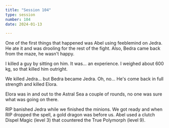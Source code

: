 ```yaml
---
title: "Session 104"
type: session
number: 104
date: 2024-01-13

---
```


One of the first things that happened was Abel using feeblemind on Jedra. He ate it and was drooling for the rest of the fight. Also, Bedra came back from the maze, he wasn't happy.

I killed a guy by sitting on him. It was… an experience. I weighed about 600 kg, so that killed him outright.

We killed Jedra… but Bedra became Jedra. Oh, no… He's come back in full strength and killed Elora.

Elora was in and out to the Astral Sea a couple of rounds, no one was sure what was going on there.

RIP banished Jedra while we finished the minions. We got ready and when RIP dropped the spell, a gold dragon was before us. Abel used a clutch Dispel Magic (level 3) that countered the True Polymorph (level 9).
